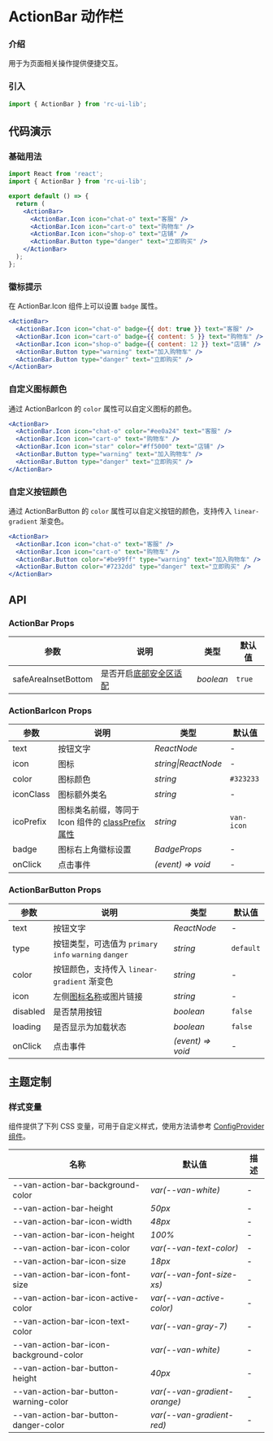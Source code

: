 # ActionBar 动作栏

### 介绍

用于为页面相关操作提供便捷交互。

### 引入

```js
import { ActionBar } from 'rc-ui-lib';
```

## 代码演示

### 基础用法

```jsx
import React from 'react';
import { ActionBar } from 'rc-ui-lib';

export default () => {
  return (
    <ActionBar>
      <ActionBar.Icon icon="chat-o" text="客服" />
      <ActionBar.Icon icon="cart-o" text="购物车" />
      <ActionBar.Icon icon="shop-o" text="店铺" />
      <ActionBar.Button type="danger" text="立即购买" />
    </ActionBar>
  );
};
```

### 徽标提示

在 ActionBar.Icon 组件上可以设置 `badge` 属性。

```jsx
<ActionBar>
  <ActionBar.Icon icon="chat-o" badge={{ dot: true }} text="客服" />
  <ActionBar.Icon icon="cart-o" badge={{ content: 5 }} text="购物车" />
  <ActionBar.Icon icon="shop-o" badge={{ content: 12 }} text="店铺" />
  <ActionBar.Button type="warning" text="加入购物车" />
  <ActionBar.Button type="danger" text="立即购买" />
</ActionBar>
```

### 自定义图标颜色

通过 ActionBarIcon 的 `color` 属性可以自定义图标的颜色。

```jsx
<ActionBar>
  <ActionBar.Icon icon="chat-o" color="#ee0a24" text="客服" />
  <ActionBar.Icon icon="cart-o" text="购物车" />
  <ActionBar.Icon icon="star" color="#ff5000" text="店铺" />
  <ActionBar.Button type="warning" text="加入购物车" />
  <ActionBar.Button type="danger" text="立即购买" />
</ActionBar>
```

### 自定义按钮颜色

通过 ActionBarButton 的 `color` 属性可以自定义按钮的颜色，支持传入 `linear-gradient` 渐变色。

```jsx
<ActionBar>
  <ActionBar.Icon icon="chat-o" text="客服" />
  <ActionBar.Icon icon="cart-o" text="购物车" />
  <ActionBar.Button color="#be99ff" type="warning" text="加入购物车" />
  <ActionBar.Button color="#7232dd" type="danger" text="立即购买" />
</ActionBar>
```

## API

### ActionBar Props

| 参数 | 说明 | 类型 | 默认值 |
| --- | --- | --- | --- |
| safeAreaInsetBottom | 是否开启[底部安全区适配](#/zh-CN/advanced-usage#di-bu-an-quan-qu-gua-pei) | _boolean_ | `true` |

### ActionBarIcon Props

| 参数 | 说明 | 类型 | 默认值 |
| --- | --- | --- | --- |
| text | 按钮文字 | _ReactNode_ | - |
| icon | 图标 | _string\|ReactNode_ | - |
| color | 图标颜色 | _string_ | `#323233` |
| iconClass | 图标额外类名 | _string_ | - |
| icoPrefix | 图标类名前缀，等同于 Icon 组件的 [classPrefix 属性](#/zh-CN/icon#props) | _string_ | `van-icon` |
| badge | 图标右上角徽标设置 | _BadgeProps_ | - |
| onClick | 点击事件 | _(event) => void_ | - |

### ActionBarButton Props

| 参数 | 说明 | 类型 | 默认值 |
| --- | --- | --- | --- |
| text | 按钮文字 | _ReactNode_ | - |
| type | 按钮类型，可选值为 `primary` `info` `warning` `danger` | _string_ | `default` |
| color | 按钮颜色，支持传入 `linear-gradient` 渐变色 | _string_ | - |
| icon | 左侧[图标名称](#/zh-CN/icon)或图片链接 | _string_ | - |
| disabled | 是否禁用按钮 | _boolean_ | `false` |
| loading | 是否显示为加载状态 | _boolean_ | `false` |
| onClick | 点击事件 | _(event) => void_ | - |

## 主题定制

### 样式变量

组件提供了下列 CSS 变量，可用于自定义样式，使用方法请参考 [ConfigProvider 组件](#/zh-CN/config-provider)。

| 名称                                   | 默认值                       | 描述 |
| -------------------------------------- | ---------------------------- | ---- |
| --van-action-bar-background-color      | _var(--van-white)_           | -    |
| --van-action-bar-height                | _50px_                       | -    |
| --van-action-bar-icon-width            | _48px_                       | -    |
| --van-action-bar-icon-height           | _100%_                       | -    |
| --van-action-bar-icon-color            | _var(--van-text-color)_      | -    |
| --van-action-bar-icon-size             | _18px_                       | -    |
| --van-action-bar-icon-font-size        | _var(--van-font-size-xs)_    | -    |
| --van-action-bar-icon-active-color     | _var(--van-active-color)_    | -    |
| --van-action-bar-icon-text-color       | _var(--van-gray-7)_          | -    |
| --van-action-bar-icon-background-color | _var(--van-white)_           | -    |
| --van-action-bar-button-height         | _40px_                       | -    |
| --van-action-bar-button-warning-color  | _var(--van-gradient-orange)_ | -    |
| --van-action-bar-button-danger-color   | _var(--van-gradient-red)_    | -    |
